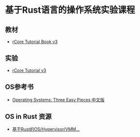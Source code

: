 # 基于Rust语言的操作系统实验课程

## 教材
- [rCore Tutorial Book v3](https://rcore-os.github.io/rCore-Tutorial-Book-v3/)

## 实验

- [rCore Tutorial v3](https://github.com/rcore-os/rCore-Tutorial-v3)

## OS参考书

- [Operating Systems: Three Easy Pieces 中文版](https://pages.cs.wisc.edu/~remzi/OSTEP/Chinese/)

## OS in Rust 资源

- [基于Rust的OS/Hypervisor/VMM...](https://github.com/chyyuu/aos_course_info/blob/master/oslist.md)

